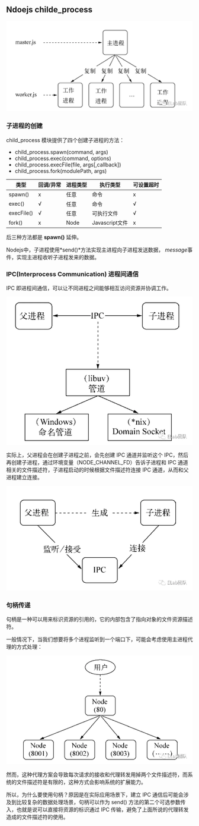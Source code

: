 ## Ndoejs childe_process

![master-worker](./images/master_worker.png)

### 子进程的创建

child_process 模块提供了四个创建子进程的方法：

+ child_process.spawn(command, args)
+ child_process.exec(command, options)
+ child_process.execFile(file, args[,callback])
+ child_process.fork(modulePath, args)

|类型|回调/异常|进程类型|执行类型|可设置超时|
|---|---|---|---|---|
|spawn()|x|任意|命令|x|
|exec()|√|任意|命令|√|
|execFile()|√|任意|可执行文件|√|
|fork()|x|Node|Javascript文件|x|

后三种方法都是 **spawn()** 延伸。

Nodejs中，子进程使用*send()*方法实现主进程向子进程发送数据， *message*事件，实现主进程收听子进程发来的数据。


### IPC(Interprocess Communication) 进程间通信

IPC 即进程间通信，可以让不同进程之间能够相互访问资源并协调工作。

![ipc](./images/IPC.png)

实际上，父进程会在创建子进程之前，会先创建 IPC 通道并监听这个 IPC，然后再创建子进程，通过环境变量（NODE_CHANNEL_FD）告诉子进程和 IPC 通道相关的文件描述符，子进程启动的时候根据文件描述符连接 IPC 通道，从而和父进程建立连接。

![ipc_1](./images/IPC_1.png)

### 句柄传递

句柄是一种可以用来标识资源的引用的，它的内部包含了指向对象的文件资源描述符。


一般情况下，当我们想要将多个进程监听到一个端口下，可能会考虑使用主进程代理的方式处理：

![handle](./images/handle.png)

然而，这种代理方案会导致每次请求的接收和代理转发用掉两个文件描述符，而系统的文件描述符是有限的，这种方式会影响系统的扩展能力。

所以，为什么要使用句柄？原因是在实际应用场景下，建立 IPC 通信后可能会涉及到比较复杂的数据处理场景，句柄可以作为 send() 方法的第二个可选参数传入，也就是说可以直接将资源的标识通过 IPC 传输，避免了上面所说的代理转发造成的文件描述符的使用。
